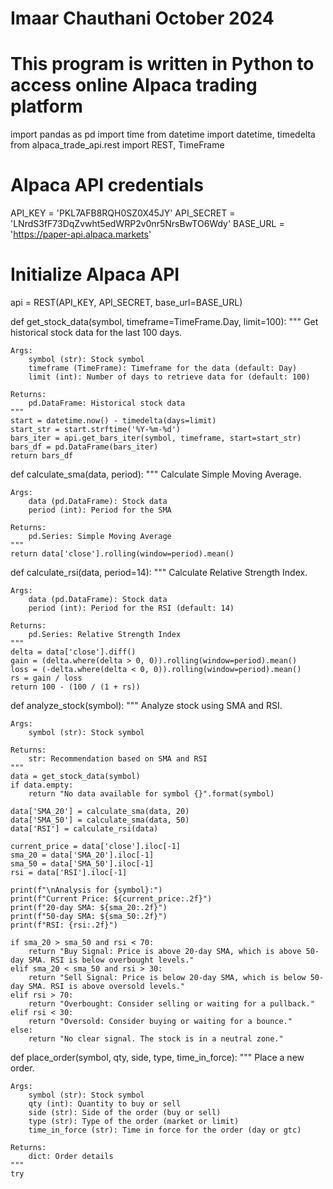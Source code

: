 # Imaar Chauthani October 2024
# This program is written in Python to access online Alpaca trading platform

import pandas as pd
import time
from datetime import datetime, timedelta
from alpaca_trade_api.rest import REST, TimeFrame

# Alpaca API credentials
API_KEY = 'PKL7AFB8RQH0SZ0X45JY'
API_SECRET = 'LNrdS3fF73DqZvwht5edWRP2v0nr5NrsBwTO6Wdy'
BASE_URL = 'https://paper-api.alpaca.markets'

# Initialize Alpaca API
api = REST(API_KEY, API_SECRET, base_url=BASE_URL)

def get_stock_data(symbol, timeframe=TimeFrame.Day, limit=100):
    """
    Get historical stock data for the last 100 days.

    Args:
        symbol (str): Stock symbol
        timeframe (TimeFrame): Timeframe for the data (default: Day)
        limit (int): Number of days to retrieve data for (default: 100)

    Returns:
        pd.DataFrame: Historical stock data
    """
    start = datetime.now() - timedelta(days=limit)
    start_str = start.strftime('%Y-%m-%d')
    bars_iter = api.get_bars_iter(symbol, timeframe, start=start_str)
    bars_df = pd.DataFrame(bars_iter)
    return bars_df

def calculate_sma(data, period):
    """
    Calculate Simple Moving Average.

    Args:
        data (pd.DataFrame): Stock data
        period (int): Period for the SMA

    Returns:
        pd.Series: Simple Moving Average
    """
    return data['close'].rolling(window=period).mean()

def calculate_rsi(data, period=14):
    """
    Calculate Relative Strength Index.

    Args:
        data (pd.DataFrame): Stock data
        period (int): Period for the RSI (default: 14)

    Returns:
        pd.Series: Relative Strength Index
    """
    delta = data['close'].diff()
    gain = (delta.where(delta > 0, 0)).rolling(window=period).mean()
    loss = (-delta.where(delta < 0, 0)).rolling(window=period).mean()
    rs = gain / loss
    return 100 - (100 / (1 + rs))

def analyze_stock(symbol):
    """
    Analyze stock using SMA and RSI.

    Args:
        symbol (str): Stock symbol

    Returns:
        str: Recommendation based on SMA and RSI
    """
    data = get_stock_data(symbol)
    if data.empty:
        return "No data available for symbol {}".format(symbol)

    data['SMA_20'] = calculate_sma(data, 20)
    data['SMA_50'] = calculate_sma(data, 50)
    data['RSI'] = calculate_rsi(data)

    current_price = data['close'].iloc[-1]
    sma_20 = data['SMA_20'].iloc[-1]
    sma_50 = data['SMA_50'].iloc[-1]
    rsi = data['RSI'].iloc[-1]

    print(f"\nAnalysis for {symbol}:")
    print(f"Current Price: ${current_price:.2f}")
    print(f"20-day SMA: ${sma_20:.2f}")
    print(f"50-day SMA: ${sma_50:.2f}")
    print(f"RSI: {rsi:.2f}")

    if sma_20 > sma_50 and rsi < 70:
        return "Buy Signal: Price is above 20-day SMA, which is above 50-day SMA. RSI is below overbought levels."
    elif sma_20 < sma_50 and rsi > 30:
        return "Sell Signal: Price is below 20-day SMA, which is below 50-day SMA. RSI is above oversold levels."
    elif rsi > 70:
        return "Overbought: Consider selling or waiting for a pullback."
    elif rsi < 30:
        return "Oversold: Consider buying or waiting for a bounce."
    else:
        return "No clear signal. The stock is in a neutral zone."

def place_order(symbol, qty, side, type, time_in_force):
    """
    Place a new order.

    Args:
        symbol (str): Stock symbol
        qty (int): Quantity to buy or sell
        side (str): Side of the order (buy or sell)
        type (str): Type of the order (market or limit)
        time_in_force (str): Time in force for the order (day or gtc)

    Returns:
        dict: Order details
    """
    try
